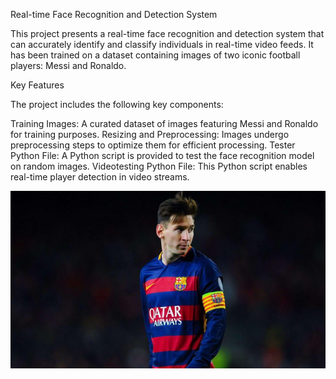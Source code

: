Real-time Face Recognition and Detection System

This project presents a real-time face recognition and detection system that can accurately identify and classify individuals in real-time video feeds. It has been trained on a dataset containing images of two iconic football players: Messi and Ronaldo.

Key Features

The project includes the following key components:

Training Images: A curated dataset of images featuring Messi and Ronaldo for training purposes.
Resizing and Preprocessing: Images undergo preprocessing steps to optimize them for efficient processing.
Tester Python File: A Python script is provided to test the face recognition model on random images.
Videotesting Python File: This Python script enables real-time player detection in video streams.

![Test Image](TestImage/RandomImage1.jpeg)
